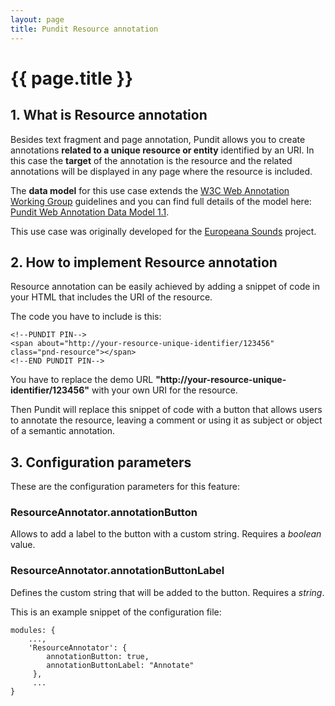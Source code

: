 ```yaml
---
layout: page
title: Pundit Resource annotation
---
```


# {{ page.title }}

## 1. What is Resource annotation

Besides text fragment and page annotation, Pundit allows you to create annotations **related to a unique resource or entity** identified by an URI. In this case the **target** of the annotation is the resource and the related annotations will be displayed in any page where the resource is included.

The **data model** for this use case extends the [W3C Web Annotation Working Group](https://www.w3.org/annotation/) guidelines and you can find full details of the model here: [Pundit Web Annotation Data Model 1.1](https://docs.google.com/spreadsheets/d/10XXQ5KrFZbFqKxiFhuVBQrWdSxbXd85cCYYmrXE23QQ/edit#gid=292399002).

This use case was originally developed for the [Europeana Sounds](http://www.europeanasounds.eu/) project.

## 2. How to implement Resource annotation

Resource annotation can be easily achieved by adding a snippet of code in your HTML that includes the URI of the resource.

The code you have to include is this:

	<!--PUNDIT PIN-->
	<span about="http://your-resource-unique-identifier/123456" class="pnd-resource"></span>
	<!--END PUNDIT PIN-->

You have to replace the demo URL **"http://your-resource-unique-identifier/123456"** with your own URI for the resource.

Then Pundit will replace this snippet of code with a button that allows users to annotate the resource, leaving a comment or using it as subject or object of a semantic annotation.

## 3. Configuration parameters

These are the configuration parameters for this feature:

### ResourceAnnotator.annotationButton

Allows to add a label to the button with a custom string. Requires a *boolean* value.

### ResourceAnnotator.annotationButtonLabel

Defines the custom string that will be added to the button. Requires a *string*.

This is an example snippet of the configuration file:

	modules: {
		...,
		'ResourceAnnotator': {
    		annotationButton: true,
    		annotationButtonLabel: "Annotate"
    	 },
    	 ...
    }
